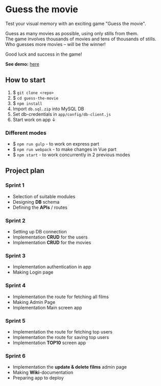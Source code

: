 # Guess the movie

Test your visual memory with an exciting game "Guess the movie".

Guess as many movies as possible, using only stills from them. <br/>
The game involves thousands of movies and tens of thousands of stills.<br/>
Who guesses more movies – will be the winner!<br/>

Good luck and success in the game!

**See demo:** [here](https://guess-movie.herokuapp.com/)

## How to start

1. $ `git clone <repo>`
2. $ `cd guess-the-movie`
3. $ `npm install`
4. Import `db.sql.zip` into MySQL DB
5. Set db-credentials in `app/config/db-client.js`
6. Start work on app ↓

### Different modes
* $ `npm run gulp` - to work on express part
* $ `npm run webpack` - to make changes in Vue part
* $ `npm start` - to work concurrently in 2 previous modes


## Project plan

### Sprint 1

* Selection of suitable modules
* Designing **DB** schema
* Defining the **APIs** / routes

### Sprint 2

* Setting up DB connection
* Implementation **CRUD** for the users
* Implementation **CRUD** for the movies

### Sprint 3

* Implementation authentication in app
* Making Login page

### Sprint 4

* Implementation the route for fetching all films
* Making Admin Page
* Implementation Main screen app

### Sprint 5

* Implementation the route for fetching top users
* Implementation the route for saving top users
* Implementation **TOP10** screen app

### Sprint 6

* Implementation the **update & delete films** admin page
* Making **Wiki**-documentation 
* Preparing app to deploy